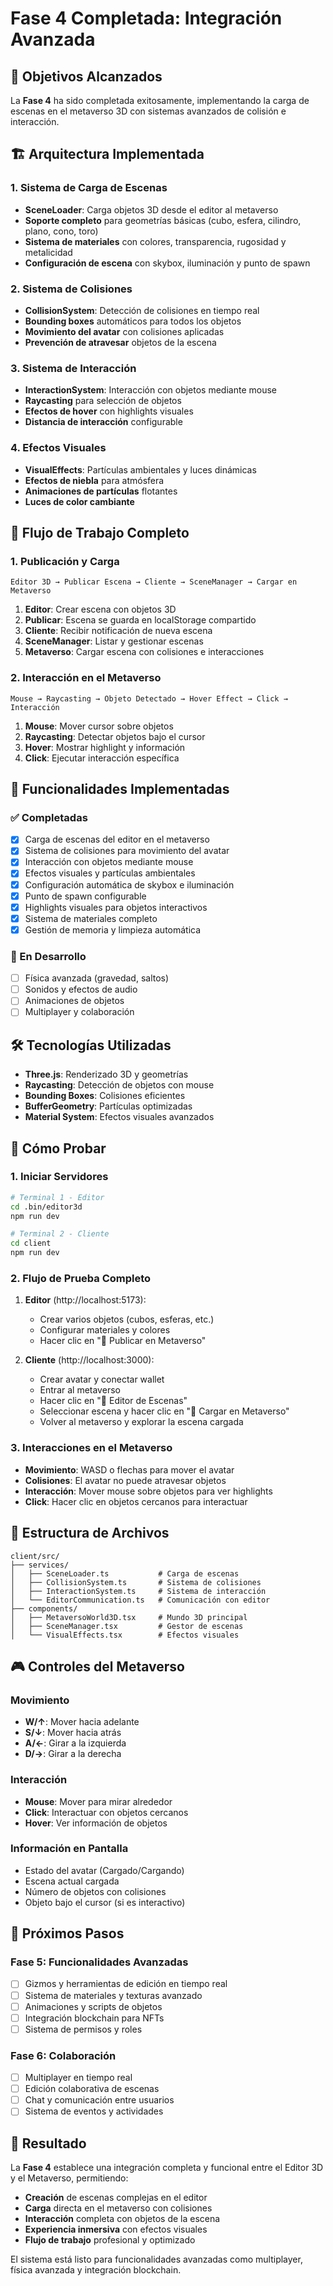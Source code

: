 # Fase 4 Completada: Integración Avanzada

## 🎯 Objetivos Alcanzados

La **Fase 4** ha sido completada exitosamente, implementando la carga de escenas en el metaverso 3D con sistemas avanzados de colisión e interacción.

## 🏗️ Arquitectura Implementada

### 1. Sistema de Carga de Escenas
- **SceneLoader**: Carga objetos 3D desde el editor al metaverso
- **Soporte completo** para geometrías básicas (cubo, esfera, cilindro, plano, cono, toro)
- **Sistema de materiales** con colores, transparencia, rugosidad y metalicidad
- **Configuración de escena** con skybox, iluminación y punto de spawn

### 2. Sistema de Colisiones
- **CollisionSystem**: Detección de colisiones en tiempo real
- **Bounding boxes** automáticos para todos los objetos
- **Movimiento del avatar** con colisiones aplicadas
- **Prevención de atravesar** objetos de la escena

### 3. Sistema de Interacción
- **InteractionSystem**: Interacción con objetos mediante mouse
- **Raycasting** para selección de objetos
- **Efectos de hover** con highlights visuales
- **Distancia de interacción** configurable

### 4. Efectos Visuales
- **VisualEffects**: Partículas ambientales y luces dinámicas
- **Efectos de niebla** para atmósfera
- **Animaciones de partículas** flotantes
- **Luces de color cambiante**

## 🔄 Flujo de Trabajo Completo

### 1. Publicación y Carga
```
Editor 3D → Publicar Escena → Cliente → SceneManager → Cargar en Metaverso
```

1. **Editor**: Crear escena con objetos 3D
2. **Publicar**: Escena se guarda en localStorage compartido
3. **Cliente**: Recibir notificación de nueva escena
4. **SceneManager**: Listar y gestionar escenas
5. **Metaverso**: Cargar escena con colisiones e interacciones

### 2. Interacción en el Metaverso
```
Mouse → Raycasting → Objeto Detectado → Hover Effect → Click → Interacción
```

1. **Mouse**: Mover cursor sobre objetos
2. **Raycasting**: Detectar objetos bajo el cursor
3. **Hover**: Mostrar highlight y información
4. **Click**: Ejecutar interacción específica

## 🎨 Funcionalidades Implementadas

### ✅ Completadas
- [x] Carga de escenas del editor en el metaverso
- [x] Sistema de colisiones para movimiento del avatar
- [x] Interacción con objetos mediante mouse
- [x] Efectos visuales y partículas ambientales
- [x] Configuración automática de skybox e iluminación
- [x] Punto de spawn configurable
- [x] Highlights visuales para objetos interactivos
- [x] Sistema de materiales completo
- [x] Gestión de memoria y limpieza automática

### 🔄 En Desarrollo
- [ ] Física avanzada (gravedad, saltos)
- [ ] Sonidos y efectos de audio
- [ ] Animaciones de objetos
- [ ] Multiplayer y colaboración

## 🛠️ Tecnologías Utilizadas

- **Three.js**: Renderizado 3D y geometrías
- **Raycasting**: Detección de objetos con mouse
- **Bounding Boxes**: Colisiones eficientes
- **BufferGeometry**: Partículas optimizadas
- **Material System**: Efectos visuales avanzados

## 🚀 Cómo Probar

### 1. Iniciar Servidores
```bash
# Terminal 1 - Editor
cd .bin/editor3d
npm run dev

# Terminal 2 - Cliente
cd client
npm run dev
```

### 2. Flujo de Prueba Completo
1. **Editor** (http://localhost:5173):
   - Crear varios objetos (cubos, esferas, etc.)
   - Configurar materiales y colores
   - Hacer clic en "🚀 Publicar en Metaverso"

2. **Cliente** (http://localhost:3000):
   - Crear avatar y conectar wallet
   - Entrar al metaverso
   - Hacer clic en "🎨 Editor de Escenas"
   - Seleccionar escena y hacer clic en "🚀 Cargar en Metaverso"
   - Volver al metaverso y explorar la escena cargada

### 3. Interacciones en el Metaverso
- **Movimiento**: WASD o flechas para mover el avatar
- **Colisiones**: El avatar no puede atravesar objetos
- **Interacción**: Mover mouse sobre objetos para ver highlights
- **Click**: Hacer clic en objetos cercanos para interactuar

## 📁 Estructura de Archivos

```
client/src/
├── services/
│   ├── SceneLoader.ts           # Carga de escenas
│   ├── CollisionSystem.ts       # Sistema de colisiones
│   ├── InteractionSystem.ts     # Sistema de interacción
│   └── EditorCommunication.ts   # Comunicación con editor
├── components/
│   ├── MetaversoWorld3D.tsx     # Mundo 3D principal
│   ├── SceneManager.tsx         # Gestor de escenas
│   └── VisualEffects.tsx        # Efectos visuales
```

## 🎮 Controles del Metaverso

### Movimiento
- **W/↑**: Mover hacia adelante
- **S/↓**: Mover hacia atrás
- **A/←**: Girar a la izquierda
- **D/→**: Girar a la derecha

### Interacción
- **Mouse**: Mover para mirar alrededor
- **Click**: Interactuar con objetos cercanos
- **Hover**: Ver información de objetos

### Información en Pantalla
- Estado del avatar (Cargado/Cargando)
- Escena actual cargada
- Número de objetos con colisiones
- Objeto bajo el cursor (si es interactivo)

## 🔮 Próximos Pasos

### Fase 5: Funcionalidades Avanzadas
- [ ] Gizmos y herramientas de edición en tiempo real
- [ ] Sistema de materiales y texturas avanzado
- [ ] Animaciones y scripts de objetos
- [ ] Integración blockchain para NFTs
- [ ] Sistema de permisos y roles

### Fase 6: Colaboración
- [ ] Multiplayer en tiempo real
- [ ] Edición colaborativa de escenas
- [ ] Chat y comunicación entre usuarios
- [ ] Sistema de eventos y actividades

## 🎉 Resultado

La **Fase 4** establece una integración completa y funcional entre el Editor 3D y el Metaverso, permitiendo:

- **Creación** de escenas complejas en el editor
- **Carga** directa en el metaverso con colisiones
- **Interacción** completa con objetos de la escena
- **Experiencia inmersiva** con efectos visuales
- **Flujo de trabajo** profesional y optimizado

El sistema está listo para funcionalidades avanzadas como multiplayer, física avanzada y integración blockchain. 